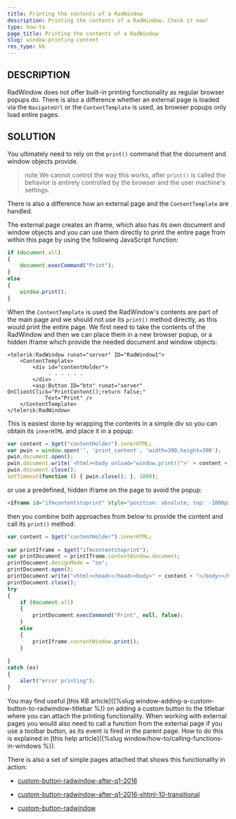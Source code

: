 ```yaml
---
title: Printing the contents of a RadWindow
description: Printing the contents of a RadWindow. Check it now!
type: how-to
page_title: Printing the contents of a RadWindow
slug: window-printing-content
res_type: kb
---
```


## DESCRIPTION 
RadWindow does not offer built-in printing functionality as regular browser popups do. There is also a difference whether an external page is loaded via the `NavigateUrl` or the `ContentTemplate` is used, as browser popups only load entire pages.  
   

## SOLUTION 
You ultimately need to rely on the `print()` command that the document and window objects provide. 

>note We cannot control the way this works, after `print()` is called the behavior is entirely controlled by the browser and the user machine's settings.  
>

There is also a difference how an external page and the `ContentTemplate` are handled.  
   
The external page creates an iframe, which also has its own document and window objects and you can use them directly to print the entire page from within this page by using the following JavaScript function:  
 
````JavaScript
if (document.all)
{
    document.execCommand("Print");
}
else
{
    window.print();
}
````
   
When the `ContentTemplate` is used the RadWindow's contents are part of the main page and we should not use its `print()` method directly, as this would print the entire page. We first need to take the contents of the RadWindow and then we can place them in a new browser popup, or a hidden iframe which provide the needed document and window objects:  
 
````ASP.NET
<telerik:RadWindow runat="server" ID="RadWindow1">
    <ContentTemplate>
        <div id="contentHolder">
             . . . . . .
        </div>
        <asp:Button ID="btn" runat="server" OnClientClick="PrintContent();return false;"
            Text="Print" />
    </ContentTemplate>
</telerik:RadWindow>
````

This is easiest done by wrapping the contents in a simple div so you can obtain its `innerHTML` and place it in a popup:   

````JavaScript
var content = $get("contentHolder").innerHTML;
var pwin = window.open('', 'print_content', 'width=300,height=300');
pwin.document.open();
pwin.document.write('<html><body onload="window.print()">' + content + '</body></html>');
pwin.document.close();
setTimeout(function () { pwin.close(); }, 1000);
````
   
or use a predefined, hidden iframe on the page to avoid the popup:  
 
````HTML
<iframe id="ifmcontentstoprint" style="position: absolute; top: -1000px; left: -1000px;"></iframe>
```` 

then you combine both approaches from below to provide the content and call its `print()` method:  
 
````JavaScript
var content = $get("contentHolder").innerHTML;
 
var printIframe = $get("ifmcontentstoprint");
var printDocument = printIframe.contentWindow.document;
printDocument.designMode = "on";
printDocument.open();
printDocument.write("<html><head></head><body>" + content + "</body></html>");
printDocument.close();
try
{
    if (document.all)
    {
        printDocument.execCommand("Print", null, false);
    }
    else
    {
        printIframe.contentWindow.print();
    }
 
}
catch (ex)
{
    alert("error printing");
}
````
 
   
 You may find useful [this KB article]({%slug window-adding-a-custom-button-to-radwindow-titlebar %}) on adding a custom button to the titlebar where you can attach the printing functionality. When working with external pages you would also need to call a function from the external page if you use a toolbar button, as its event is fired in the parent page. How to do this is explained in [this help article]({%slug window/how-to/calling-functions-in-windows %}).  
   
 There is also a set of simple pages attached that shows this functionality in action:
* [custom-button-radwindow-after-q1-2016](files/custom-button-radwindow-after-q1-2016.zip)
  
* [custom-button-radwindow-after-q1-2016-xhtml-10-transitional](files/window-custom-button-radwindow-after-q1-2016-xhtml-10-transitional.zip)
  
* [custom-button-radwindow](files/custom-button-radwindow.zip)



   
   
   
   


